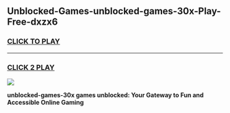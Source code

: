 
## Unblocked-Games-unblocked-games-30x-Play-Free-dxzx6
<h3>
<a href="https://premium76.site?title=unblocked-games-30x&ref=10A">CLICK TO PLAY</a></h3>
<hr>

<h3>
<a href="https://premium76.site?title=unblocked-games-30x&ref=10A">CLICK 2 PLAY</a>
  
</h3>

<a href="https://premium76.site?title=unblocked-games-30x&ref=10A"><img src="https://clearcache.store/games.png"></a>


**unblocked-games-30x games unblocked: Your Gateway to Fun and Accessible Online Gaming**
